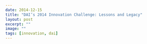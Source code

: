 ```yaml
---
date: 2014-12-15
title: "DAI’s 2014 Innovation Challenge: Lessons and Legacy"
layout: post
excerpt: ""
image: ""
tags: [innovation, dai]
---
```


  